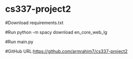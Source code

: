 # cs337-project2

#Download requirements.txt

#Run python -m spacy download en_core_web_lg

#Run main.py

#GitHub URL:https://github.com/armrahim7/cs337-project2